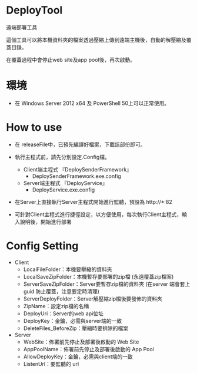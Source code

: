 # DeployTool
遠端部署工具

這個工具可以將本機資料夾的檔案透過壓縮上傳到遠端主機後，自動的解壓縮及覆蓋目錄。

在覆蓋過程中會停止web site及app pool後，再次啟動。

# 環境

* 在 Windows Server 2012 x64 及 PowerShell 50上可以正常使用。

# How to use

* 在 releaseFile中，已預先編譯好檔案，下載該部份即可。

* 執行主程式前，請先分別設定.Config檔。
  * Client端主程式 『DeploySenderFramework』
    * DeploySenderFramework.exe.config
  * Server端主程式 『DeployService』
    * DeployService.exe.config
  
* 在Server上直接執行Server主程式開始進行監聽，預設為 http://*:82
* 可針對Client主程式進行捷徑設定，以方便使用，每次執行Client主程式，輸入說明後，開始進行部署

# Config Setting

* Client
  * LocalFileFolder：本機要壓縮的資料夾
  * LocalSaveZipFolder：本機暫存要部署的zip檔 (永遠覆蓋zip檔案)
  * ServerSaveZipFolder：Server要暫存zip檔的資料夾 (在server 端會套上 guid 防止覆蓋，注意要定時清理)
  * ServerDeployFolder：Server解壓縮zip檔後要發佈的資料夾
  * ZipName：設定zip檔的名稱
  * DeployUri：Server的web api位址
  * DeployKey：金鑰，必需與server端的一致
  * DeleteFiles_BeforeZip：壓縮時要排除的檔案
* Server
  * WebSite：佈署前先停止及部署後啟動的 Web Site
  * AppPoolName：佈署前先停止及部署後啟動的 App Pool
  * AllowDeployKey：金鑰，必需與client端的一致
  * ListenUrl：要監聽的 url

